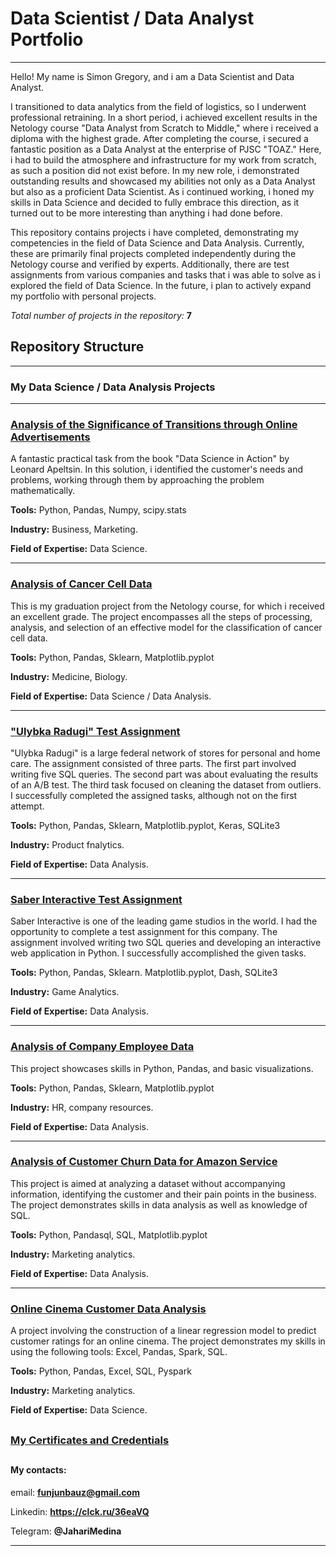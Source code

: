 # Data Scientist / Data Analyst Portfolio
---

Hello! My name is Simon Gregory, and i am a Data Scientist and Data Analyst.

I transitioned to data analytics from the field of logistics, so I underwent professional retraining. In a short period, i achieved excellent results in the Netology course "Data Analyst from Scratch to Middle," where i received a diploma with the highest grade. After completing the course, i secured a fantastic position as a Data Analyst at the enterprise of PJSC "TOAZ." Here, i had to build the atmosphere and infrastructure for my work from scratch, as such a position did not exist before. In my new role, i demonstrated outstanding results and showcased my abilities not only as a Data Analyst but also as a proficient Data Scientist. As i continued working, i honed my skills in Data Science and decided to fully embrace this direction, as it turned out to be more interesting than anything i had done before.

This repository contains projects i have completed, demonstrating my competencies in the field of Data Science and Data Analysis. Currently, these are primarily final projects completed independently during the Netology course and verified by experts. Additionally, there are test assignments from various companies and tasks that i was able to solve as i explored the field of Data Science. In the future, i plan to actively expand my portfolio with personal projects.

*Total number of projects in the repository:* **7**

## Repository Structure
---

### My Data Science / Data Analysis Projects
---

### [Analysis of the Significance of Transitions through Online Advertisements](https://github.com/Nevers15/p-value-en) 

A fantastic practical task from the book "Data Science in Action" by Leonard Apeltsin. In this solution, i identified the customer's needs and problems, working through them by approaching the problem mathematically.

**Tools:** Python, Pandas, Numpy, scipy.stats

**Industry:** Business, Marketing.

**Field of Expertise:** Data Science.

---

### [Analysis of Cancer Cell Data](https://github.com/Nevers15/Cancer_Classification_en) 

This is my graduation project from the Netology course, for which i received an excellent grade. The project encompasses all the steps of processing, analysis, and selection of an effective model for the classification of cancer cell data.

**Tools:** Python, Pandas, Sklearn, Matplotlib.pyplot

**Industry:** Medicine, Biology.

**Field of Expertise:** Data Science / Data Analysis.

---

### ["Ulybka Radugi" Test Assignment](https://github.com/Nevers15/UlibkaRadugiTz_en) 

"Ulybka Radugi" is a large federal network of stores for personal and home care. The assignment consisted of three parts. The first part involved writing five SQL queries. The second part was about evaluating the results of an A/B test. The third task focused on cleaning the dataset from outliers. I successfully completed the assigned tasks, although not on the first attempt.

**Tools:** Python, Pandas, Sklearn, Matplotlib.pyplot, Keras, SQLite3

**Industry:** Product fnalytics.

**Field of Expertise:** Data Analysis.

---

### [Saber Interactive Test Assignment](https://github.com/Nevers15/SaberInteractiveTest_En) 

Saber Interactive is one of the leading game studios in the world. I had the opportunity to complete a test assignment for this company. The assignment involved writing two SQL queries and developing an interactive web application in Python. I successfully accomplished the given tasks.

**Tools:** Python, Pandas, Sklearn. Matplotlib.pyplot, Dash, SQLite3

**Industry:** Game Analytics.

**Field of Expertise:** Data Analysis.

---

### [Analysis of Company Employee Data](https://github.com/Nevers15/Pandas_Finals_en) 

This project showcases skills in Python, Pandas, and basic visualizations.

**Tools:** Python, Pandas, Sklearn, Matplotlib.pyplot

**Industry:** HR, company resources.

**Field of Expertise:** Data Analysis.

---

### [Analysis of Customer Churn Data for Amazon Service](https://github.com/Nevers15/Amazon_Transaction_en) 

This project is aimed at analyzing a dataset without accompanying information, identifying the customer and their pain points in the business. The project demonstrates skills in data analysis as well as knowledge of SQL.

**Tools:** Python, Pandasql, SQL, Matplotlib.pyplot

**Industry:** Marketing analytics.

**Field of Expertise:** Data Analysis.

---

### [Online Cinema Customer Data Analysis](https://github.com/Nevers15/Big_Data_Analysis_en) 

A project involving the construction of a linear regression model to predict customer ratings for an online cinema. The project demonstrates my skills in using the following tools: Excel, Pandas, Spark, SQL.

**Tools:** Python, Pandas, Excel, SQL, Pyspark

**Industry:** Marketing analytics.

**Field of Expertise:** Data Science.
##
### [My Certificates and Credentials](https://github.com/Nevers15/Certificates_en/tree/main)

##

#### My contacts:

email: **funjunbauz@gmail.com**

Linkedin: **https://clck.ru/36eaVQ**

Telegram: **@JahariMedina**

---
